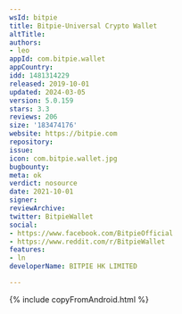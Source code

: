 ```yaml
---
wsId: bitpie
title: Bitpie-Universal Crypto Wallet
altTitle: 
authors:
- leo
appId: com.bitpie.wallet
appCountry: 
idd: 1481314229
released: 2019-10-01
updated: 2024-03-05
version: 5.0.159
stars: 3.3
reviews: 206
size: '183474176'
website: https://bitpie.com
repository: 
issue: 
icon: com.bitpie.wallet.jpg
bugbounty: 
meta: ok
verdict: nosource
date: 2021-10-01
signer: 
reviewArchive: 
twitter: BitpieWallet
social:
- https://www.facebook.com/BitpieOfficial
- https://www.reddit.com/r/BitpieWallet
features:
- ln
developerName: BITPIE HK LIMITED

---
```


 {% include copyFromAndroid.html %}
